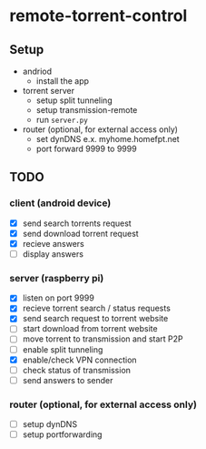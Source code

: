 # remote-torrent-control

## Setup
* andriod
  * install the app
* torrent server
  * setup split tunneling
  * setup transmission-remote
  * run ```server.py```
* router (optional, for external access only)
  * set dynDNS e.x. myhome.homefpt.net
  * port forward 9999 to <rasp pi IP> 9999

## TODO
### client (android device) 
- [X] send search torrents request
- [X] send download torrent request
- [X] recieve answers
- [ ] display answers
### server (raspberry pi)
- [X] listen on port 9999
- [X] recieve torrent search / status requests
- [X] send search request to torrent website
- [ ] start download from torrent website
- [ ] move torrent to transmission and start P2P
- [ ] enable split tunneling
- [X] enable/check VPN connection
- [ ] check status of transmission
- [ ] send answers to sender
 ### router (optional, for external access only)
- [ ] setup dynDNS
- [ ] setup portforwarding
